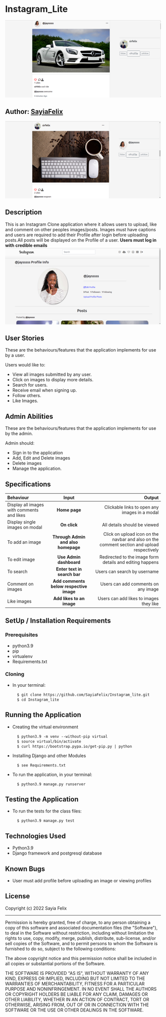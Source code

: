 # Instagram_Lite
![InstagramLite](/static/image/bg1.png)

## Author: [SayiaFelix](https://github.com/sayiaFelix/)
![InstagramLite](/static/image/bg2.png)

## Description
This is an Instagram Clone application where it allows users to upload, like and comment on other peoples images/posts. Images must have captions and users are required to add their Profile after login before uploading posts.All posts will be displayed on the Profile of a user.
**Users must log in with credible emails**
![InstagramLite](/static/image/profile.png)

## User Stories
These are the behaviours/features that the application implements for use by a user.

Users would like to:
* View all images submitted by any user.
* Click on images to display more details.
* Search for users.
* Receive email when signing up.
* Follow others.
* Like Images.


## Admin Abilities
These are the behaviours/features that the application implements for use by the admin.

Admin should:
* Sign in to the application
* Add, Edit and Delete images
* Delete images
* Manage the application.


## Specifications
| Behaviour | Input | Output |
| :---------------- | :---------------: | ------------------: |
| Display all images with comments and likes | **Home page** | Clickable links to open any images in a modal |
| Display single images on modal | **On  click** | All details should be viewed|
| To add an image  | **Through Admin and also homepage** | Click on upload icon on the navbar and also on the comment section and upload respectively|
| To edit image  | **Use Admin dashboard** | Redirected to the  image form details and editing happens|
| To search  | **Enter text in search bar** | Users can search by username|
| Comment on images | **Add comments below respective image** | Users can add comments on any image|
| Like images | **Add likes to an image** | Users can add likes to images they like|



## SetUp / Installation Requirements
### Prerequisites
* python3.9
* pip
* virtualenv
* Requirements.txt

### Cloning
* In your terminal:

        $ git clone https://github.com/SayiaFelix/Instagram_lite.git
        $ cd Instagram_lite

## Running the Application
* Creating the virtual environment

        $ python3.9 -m venv --without-pip virtual
        $ source virtual/bin/activate
        $ curl https://bootstrap.pypa.io/get-pip.py | python

* Installing Django and other Modules

        $ see Requirements.txt

* To run the application, in your terminal:

        $ python3.9 manage.py runserver

## Testing the Application
* To run the tests for the class files:

        $ python3.9 manage.py test 

## Technologies Used
* Python3.9
* Django  framework and postgresql database

## Known Bugs
* User must add profile before uploading an image or viewing profiles


## License

Copyright (c) 2022 Sayia Felix

------------

Permission is hereby granted, free of charge, to any person obtaining a copy of this software and associated documentation files (the "Software"), to deal in the Software without restriction, including without limitation the rights to use, copy, modify, merge, publish, distribute, sub-license, and/or sell copies of the Software, and to permit persons to whom the Software is furnished to do so, subject to the following conditions:

The above copyright notice and this permission notice shall be included in all copies or substantial portions of the Software.

THE SOFTWARE IS PROVIDED "AS IS", WITHOUT WARRANTY OF ANY KIND, EXPRESS OR IMPLIED, INCLUDING BUT NOT LIMITED TO THE WARRANTIES OF MERCHANTABILITY, FITNESS FOR A PARTICULAR PURPOSE AND NONINFRINGEMENT. IN NO EVENT SHALL THE AUTHORS OR COPYRIGHT HOLDERS BE LIABLE FOR ANY CLAIM, DAMAGES OR OTHER LIABILITY, WHETHER IN AN ACTION OF CONTRACT, TORT OR OTHERWISE, ARISING FROM, OUT OF OR IN CONNECTION WITH THE SOFTWARE OR THE USE OR OTHER DEALINGS IN THE SOFTWARE.
